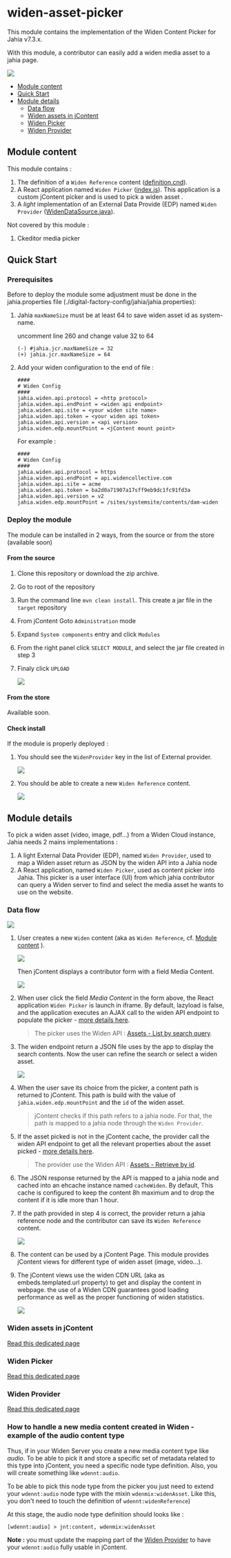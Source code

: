 # widen-asset-picker

This module contains the implementation of the Widen Content Picker for Jahia v7.3.x.

With this module, a contributor can easily add a widen media asset to a jahia page.

![](./doc/images/master.png)


- [Module content](#module-content)
- [Quick Start](#quick-start)
- [Module details](#module-details)
    - [Data flow](#data-flow)
    - [Widen assets in jContent](#widen-assets-in-jcontent)
    - [Widen Picker](#widen-picker)
    - [Widen Provider](#widen-provider)


## Module content

This module contains :
1. The definition of a `Widen Reference` content ([definition.cnd][definition.cnd]).
1. A React application named `Widen Picker` ([index.js][react:index.js]).
    This application is a custom jContent picker and is used to pick a widen asset .
1. A *light* implementation of an External Data Provide (EDP) named
    `Widen Provider` ([WidenDataSource.java]).

Not covered by this module :
1. Ckeditor media picker

## Quick Start
### Prerequisites
Before to deploy the module some adjustment must be done in the jahia.properties file (./digital-factory-config/jahia/jahia.properties):
1. Jahia `maxNameSize` must be at least 64 to save widen asset id as system-name.

    uncomment line 260 and change value 32 to 64
    ```
    (-) #jahia.jcr.maxNameSize = 32
    (+) jahia.jcr.maxNameSize = 64
   ```
1. Add your widen configuration to the end of file :
    ```properties
    ####
    # Widen Config
    ####
    jahia.widen.api.protocol = <http protocol>
    jahia.widen.api.endPoint = <widen api endpoint>
    jahia.widen.api.site = <your widen site name>
    jahia.widen.api.token = <your widen api token>
    jahia.widen.api.version = <api version>
    jahia.widen.edp.mountPoint = <jContent mount point>
    ```
    For example :
    ```properties
    ####
    # Widen Config
    ####
    jahia.widen.api.protocol = https
    jahia.widen.api.endPoint = api.widencollective.com
    jahia.widen.api.site = acme
    jahia.widen.api.token = ba2d0a71907a17sff9eb9dc1fc91fd3a
    jahia.widen.api.version = v2
    jahia.widen.edp.mountPoint = /sites/systemsite/contents/dam-widen
    ```
### Deploy the module
The module can be installed in 2 ways, from the source or from the store (available soon)
#### From the source
1. Clone this repository or download the zip archive.
1. Go to root of the repository
1. Run the command line `mvn clean install`. This create a jar file in the `target` repository
1. From jContent Goto `Administration` mode
1. Expand `System components` entry and click `Modules`
1. From the right panel click `SELECT MODULE`, and select the jar file created in step 3
1. Finaly click `UPLOAD` 

    ![][030]

#### From the store
Available soon.

#### Check install
If the module is properly deployed :
1. You should see the `WidenProvider` key in the list of External provider.

    ![][031]

1. You should be able to create a new `Widen Reference` content.

    ![][001]

## Module details

To pick a widen asset (video, image, pdf...) from a Widen Cloud instance, Jahia needs 2 mains implementations :
1. A light External Data Provider (EDP), named `Widen Provider`,
    used to map a Widen asset return as JSON by the widen API into a Jahia node
1. A React application, named `Widen Picker`, used as content picker into Jahia. 
    This picker is a user interface (UI) from which jahia contributor can query a Widen server to find and 
    select the media asset he wants to use on the website.

### Data flow

![][010]

1. User creates a new `Widen` content (aka as `Widen Reference`, cf. [Module content](#module-content) ).

    ![][0011]
    <!-- .element style="max-width:350px;" -->

    Then jContent displays a contributor form with a field Media Content.

    ![][002]

1. When user click the field *Media Content* in the form above, the React application `Widen Picker` is launch in iframe. 
    By default, lazyload is false, and the application executes an AJAX call to the widen API endpoint to populate the picker -
    [more details here](#widen-picker).
    
    > The picker uses the Widen API : [Assets - List by search query][widenAPI:AssetByQuery].

1. The widen endpoint return a JSON file uses by the app to display the search contents. Now the user can refine the search or select a widen asset.

    ![][0041]

1. When the user save its choice from the picker, a content path is returned to jContent. This path is build with the value of `jahia.widen.edp.mountPoint`
    and the `id` of the widen asset.
    
    > jContent checks if this path refers to a jahia node. For that, the path is mapped to a jahia node 
    through the `Widen Provider`.
    
1. If the asset picked is not in the jContent cache, the provider call the widen API endpoint to get all the relevant properties about the asset picked - [more details here](#widen-provider).
        
    > The provider use the Widen API : [Assets - Retrieve by id][widenAPI:AssetById].

1. The JSON response returned by the API is mapped to a jahia node and cached into an ehcache instance named `cacheWiden`.
    By default, This cache is configured to keep the content 8h maximum and to drop the content if it is idle more than 1 hour. 
    
1. If the path provided in step 4 is correct, the provider return a jahia reference node and the contributor can save its `Widen Reference`
    content.
    
    ![][005]
    
1. The content can be used by a jContent Page. This module provides jContent views for different type of widen asset (image, video...).

1. The jContent views use the widen CDN URL (aka as embeds.templated.url property) to get and display the content in webpage.
the use of a Widen CDN guarantees good loading performance as well as the proper functioning of widen statistics.

    ![][0061]
   
### Widen assets in jContent
[Read this dedicated page][contentDefinition.md]
 
### Widen Picker
[Read this dedicated page][picker.md]

### Widen Provider
[Read this dedicated page][provider.md]

### How to handle a new media content created in Widen - example of the audio content type

Thus, if in your Widen Server you create a new media content type like *audio*.
To be able to pick it and store a specific set of metadata related to this type into jContent,
you need a specific node type definition. Also, you will create something like `wdennt:audio`.

To be able to pick this node type from the picker you just need to extend your `wdennt:audio`
node type with the mixin `wdenmix:widenAsset`. Like this, you don't need to touch the definition
of `wdennt:widenReference`)

At this stage, the audio node type definition should looks like :
```cnd
[wdennt:audio] > jnt:content, wdenmix:widenAsset
```

**Note :** you must update the mapping part of the [Widen Provider](#widen-provider)
to have your `wdennt:audio` fully usable in jContent.



[030]: ./doc/images/030_install.png
[031]: ./doc/images/031_install_completed.png
[001]: ./doc/images/001_menu-select.png
[010]: ./doc/images/010_archi.png
[0011]: ./doc/images/0011_menuSelect2.png
[002]: ./doc/images/002_widenReference.png
[0041]: ./doc/images/0041_widenPickerSelected.png
[005]: ./doc/images/005_widenReferenceSelected.png
[0061]: ./doc/images/0061_widenAssetInSite.png

[contentDefinition.md]: ./doc/en/contentDefinition.md
[picker.md]: ./doc/en/picker.md
[provider.md]: ./doc/en/provider.md

[definition.cnd]: ./src/main/resources/META-INF/definitions.cnd
[react:index.js]: ./src/REACT/src/index.js
[WidenDataSource.java]: ./src/main/java/org/jahia/se/modules/widenprovider/WidenDataSource.java

[widenAPI:AssetByQuery]: https://widenv2.docs.apiary.io/#reference/assets/assets/list-by-search-query
[widenAPI:AssetById]: https://widenv2.docs.apiary.io/#reference/assets/assets/retrieve-by-id




